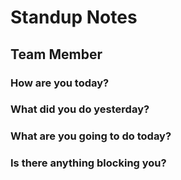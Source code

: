 # Standup Notes

## Team Member

### How are you today?

### What did you do yesterday?

### What are you going to do today?

### Is there anything blocking you?